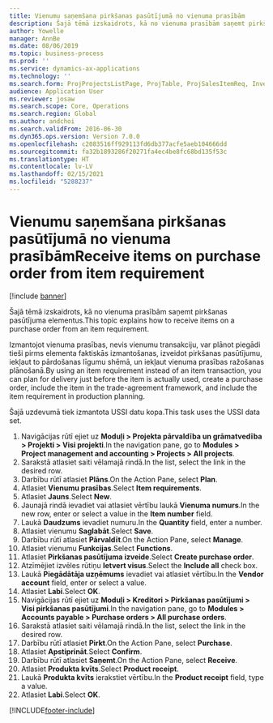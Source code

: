 ```yaml
---
title: Vienumu saņemšana pirkšanas pasūtījumā no vienuma prasībām
description: Šajā tēmā izskaidrots, kā no vienuma prasībām saņemt pirkšanas pasūtījuma elementus.
author: Yowelle
manager: AnnBe
ms.date: 08/06/2019
ms.topic: business-process
ms.prod: ''
ms.service: dynamics-ax-applications
ms.technology: ''
ms.search.form: ProjProjectsListPage, ProjTable, ProjSalesItemReq, InventItemIdLookupSimple, PurchCreateFromSalesOrder, VendAccountItemLookup, PurchTable, PurchEditLines
audience: Application User
ms.reviewer: josaw
ms.search.scope: Core, Operations
ms.search.region: Global
ms.author: andchoi
ms.search.validFrom: 2016-06-30
ms.dyn365.ops.version: Version 7.0.0
ms.openlocfilehash: c2083516ff929113fd6db377acfe5aeb104666dd
ms.sourcegitcommit: fa32b1893286f20271fa4ec4be8fc68bd135f53c
ms.translationtype: HT
ms.contentlocale: lv-LV
ms.lasthandoff: 02/15/2021
ms.locfileid: "5288237"
---
```

# <a name="receive-items-on-purchase-order-from-item-requirement"></a><span data-ttu-id="4c0d2-103">Vienumu saņemšana pirkšanas pasūtījumā no vienuma prasībām</span><span class="sxs-lookup"><span data-stu-id="4c0d2-103">Receive items on purchase order from item requirement</span></span>

[!include [banner](../../includes/banner.md)]

<span data-ttu-id="4c0d2-104">Šajā tēmā izskaidrots, kā no vienuma prasībām saņemt pirkšanas pasūtījuma elementus.</span><span class="sxs-lookup"><span data-stu-id="4c0d2-104">This topic explains how to receive items on a purchase order from an item requirement.</span></span>

<span data-ttu-id="4c0d2-105">Izmantojot vienuma prasības, nevis vienumu transakciju, var plānot piegādi tieši pirms elementa faktiskās izmantošanas, izveidot pirkšanas pasūtījumu, iekļaut to pārdošanas līgumu shēmā, un iekļaut vienuma prasības ražošanas plānošanā.</span><span class="sxs-lookup"><span data-stu-id="4c0d2-105">By using an item requirement instead of an item transaction, you can plan for delivery just before the item is actually used, create a purchase order, include the item in the trade-agreement framework, and include the item requirement in production planning.</span></span> 

<span data-ttu-id="4c0d2-106">Šajā uzdevumā tiek izmantota USSI datu kopa.</span><span class="sxs-lookup"><span data-stu-id="4c0d2-106">This task uses the USSI data set.</span></span>

1. <span data-ttu-id="4c0d2-107">Navigācijas rūtī ejiet uz **Moduļi > Projekta pārvaldība un grāmatvedība > Projekti > Visi projekti**.</span><span class="sxs-lookup"><span data-stu-id="4c0d2-107">In the navigation pane, go to **Modules > Project management and accounting > Projects > All projects**.</span></span>
2. <span data-ttu-id="4c0d2-108">Sarakstā atlasiet saiti vēlamajā rindā.</span><span class="sxs-lookup"><span data-stu-id="4c0d2-108">In the list, select the link in the desired row.</span></span>
3. <span data-ttu-id="4c0d2-109">Darbību rūtī atlasiet **Plāns**.</span><span class="sxs-lookup"><span data-stu-id="4c0d2-109">On the Action Pane, select **Plan**.</span></span>
4. <span data-ttu-id="4c0d2-110">Atlasiet **Vienumu prasības**.</span><span class="sxs-lookup"><span data-stu-id="4c0d2-110">Select **Item requirements**.</span></span>
5. <span data-ttu-id="4c0d2-111">Atlasiet **Jauns**.</span><span class="sxs-lookup"><span data-stu-id="4c0d2-111">Select **New**.</span></span>
6. <span data-ttu-id="4c0d2-112">Jaunajā rindā ievadiet vai atlasiet vērtību laukā **Vienuma numurs**.</span><span class="sxs-lookup"><span data-stu-id="4c0d2-112">In the new row, enter or select a value in the **Item number** field.</span></span>
7. <span data-ttu-id="4c0d2-113">Laukā **Daudzums** ievadiet numuru.</span><span class="sxs-lookup"><span data-stu-id="4c0d2-113">In the **Quantity** field, enter a number.</span></span>
8. <span data-ttu-id="4c0d2-114">Atlasiet vienumu **Saglabāt**.</span><span class="sxs-lookup"><span data-stu-id="4c0d2-114">Select **Save**.</span></span>
9. <span data-ttu-id="4c0d2-115">Darbību rūtī atlasiet **Pārvaldīt**.</span><span class="sxs-lookup"><span data-stu-id="4c0d2-115">On the Action Pane, select **Manage**.</span></span>
10. <span data-ttu-id="4c0d2-116">Atlasiet vienumu **Funkcijas**.</span><span class="sxs-lookup"><span data-stu-id="4c0d2-116">Select **Functions**.</span></span>
11. <span data-ttu-id="4c0d2-117">Atlasiet **Pirkšanas pasūtījuma izveide**.</span><span class="sxs-lookup"><span data-stu-id="4c0d2-117">Select **Create purchase order**.</span></span>
12. <span data-ttu-id="4c0d2-118">Atzīmējiet izvēles rūtiņu **Ietvert visus**.</span><span class="sxs-lookup"><span data-stu-id="4c0d2-118">Select the **Include all** check box.</span></span>
13. <span data-ttu-id="4c0d2-119">Laukā **Piegādātāja uzņēmums** ievadiet vai atlasiet vērtību.</span><span class="sxs-lookup"><span data-stu-id="4c0d2-119">In the **Vendor account** field, enter or select a value.</span></span>
14. <span data-ttu-id="4c0d2-120">Atlasiet **Labi**.</span><span class="sxs-lookup"><span data-stu-id="4c0d2-120">Select **OK**.</span></span>
15. <span data-ttu-id="4c0d2-121">Navigācijas rūtī ejiet uz **Moduļi > Kreditori > Pirkšanas pasūtījumi > Visi pirkšanas pasūtījumi**.</span><span class="sxs-lookup"><span data-stu-id="4c0d2-121">In the navigation pane, go to **Modules > Accounts payable > Purchase orders > All purchase orders**.</span></span>
16. <span data-ttu-id="4c0d2-122">Sarakstā atlasiet saiti vēlamajā rindā.</span><span class="sxs-lookup"><span data-stu-id="4c0d2-122">In the list, select the link in the desired row.</span></span>
17. <span data-ttu-id="4c0d2-123">Darbību rūtī atlasiet **Pirkt**.</span><span class="sxs-lookup"><span data-stu-id="4c0d2-123">On the Action Pane, select **Purchase**.</span></span>
18. <span data-ttu-id="4c0d2-124">Atlasiet **Apstiprināt**.</span><span class="sxs-lookup"><span data-stu-id="4c0d2-124">Select **Confirm**.</span></span>
19. <span data-ttu-id="4c0d2-125">Darbību rūtī atlasiet **Saņemt**.</span><span class="sxs-lookup"><span data-stu-id="4c0d2-125">On the Action Pane, select **Receive**.</span></span>
20. <span data-ttu-id="4c0d2-126">Atlasiet **Produkta kvīts**.</span><span class="sxs-lookup"><span data-stu-id="4c0d2-126">Select **Product receipt**.</span></span>
21. <span data-ttu-id="4c0d2-127">Laukā **Produkta kvīts** ierakstiet vērtību.</span><span class="sxs-lookup"><span data-stu-id="4c0d2-127">In the **Product receipt** field, type a value.</span></span>
22. <span data-ttu-id="4c0d2-128">Atlasiet **Labi**.</span><span class="sxs-lookup"><span data-stu-id="4c0d2-128">Select **OK**.</span></span>



[!INCLUDE[footer-include](../../includes/footer-banner.md)]